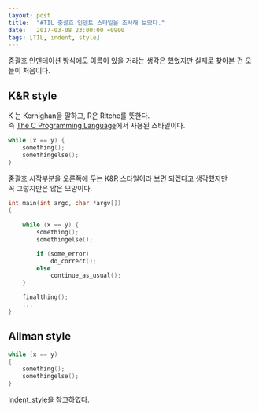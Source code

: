 ```yaml
---
layout: post
title:  "#TIL 중괄호 인덴트 스타일을 조사해 보았다."
date:   2017-03-08 23:00:00 +0900
tags: [TIL, indent, style]
---
```


중괄호 인덴테이션 방식에도 이름이 있을 거라는 생각은 했었지만 실제로 찾아본 건 오늘이 처음이다.

## K&R style

K 는 Kernighan을 말하고, R은 Ritche를 뜻한다.  
즉 [The C Programming Language](https://en.wikipedia.org/wiki/The_C_Programming_Language)에서 사용된 스타일이다.

```c
while (x == y) {
    something();
    somethingelse();
}
```

중괄호 시작부분을 오른쪽에 두는 K&R 스타일이라 보면 되겠다고 생각했지만  
꼭 그렇지만은 않은 모양이다.

```c
int main(int argc, char *argv[])
{
    ...
    while (x == y) {
        something();
        somethingelse();

        if (some_error)
            do_correct();
        else
            continue_as_usual();
    }

    finalthing();
    ...
}
```

## Allman style

```c
while (x == y)
{
    something();
    somethingelse();
}
```

[Indent_style](https://en.wikipedia.org/wiki/Indent_style)을 참고하였다.

